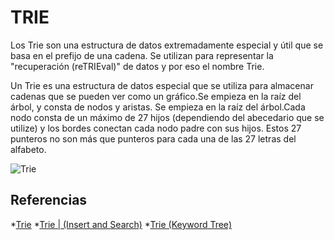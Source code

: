 # TRIE
Los Trie son una estructura de datos extremadamente especial y útil que se basa en el prefijo de una cadena. Se utilizan para representar la "recuperación (reTRIEval)" 
de datos y por eso el nombre Trie.

Un Trie es una estructura de datos especial que se utiliza para almacenar cadenas que se pueden ver como un gráfico.Se empieza en la raíz del árbol, y consta de nodos y aristas.
Se empieza en la raíz del árbol.Cada nodo consta de un máximo de 27 hijos (dependiendo del abecedario que se utilize) y los bordes conectan cada nodo padre con sus hijos. 
Estos 27 punteros no son más que punteros para cada una de las 27 letras del alfabeto.

![Trie](https://www.google.com/url?sa=i&url=https%3A%2F%2Fwww.javatpoint.com%2Ftrie-data-structure&psig=AOvVaw0mM0sC8NiJLb9nj37eqw2C&ust=1629825539312000&source=images&cd=vfe&ved=0CAsQjRxqFwoTCMCkqLjTx_ICFQAAAAAdAAAAABAV)

## Referencias
*[Trie](https://es.wikipedia.org/wiki/Trie#:~:text=Introducidos%20en%201959%20independientemente%20por,su%20nombre%20del%20ingl%C3%A9s%20reTRIEval)
*[Trie | (Insert and Search)](https://www.geeksforgeeks.org/trie-insert-and-search/)
*[Trie (Keyword Tree)](https://www.hackerearth.com/practice/data-structures/advanced-data-structures/trie-keyword-tree/tutorial/)
